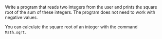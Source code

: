Write a program that reads two integers from the user and prints the square root of the sum of these integers. The program does not need to work with negative values.

You can calculate the square root of an integer with the command `Math.sqrt`.